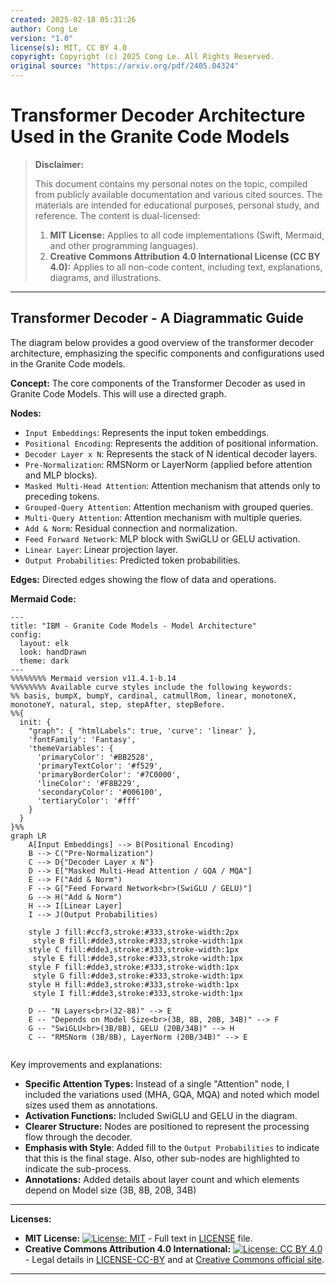```yaml
---
created: 2025-02-18 05:31:26
author: Cong Le
version: "1.0"
license(s): MIT, CC BY 4.0
copyright: Copyright (c) 2025 Cong Le. All Rights Reserved.
original source: "https://arxiv.org/pdf/2405.04324"
---
```




# Transformer Decoder Architecture Used in the Granite Code Models
> **Disclaimer:**
>
> This document contains my personal notes on the topic,
> compiled from publicly available documentation and various cited sources.
> The materials are intended for educational purposes, personal study, and reference.
> The content is dual-licensed:
> 1. **MIT License:** Applies to all code implementations (Swift, Mermaid, and other programming languages).
> 2. **Creative Commons Attribution 4.0 International License (CC BY 4.0):** Applies to all non-code content, including text, explanations, diagrams, and illustrations.
---


## Transformer Decoder - A Diagrammatic Guide 

The diagram below provides a good overview of the transformer decoder architecture, emphasizing the specific components and configurations used in the Granite Code models.


**Concept:**  The core components of the Transformer Decoder as used in Granite Code Models. This will use a directed graph.

**Nodes:**

*   `Input Embeddings`: Represents the input token embeddings.
*   `Positional Encoding`: Represents the addition of positional information.
*   `Decoder Layer x N`: Represents the stack of N identical decoder layers.
*   `Pre-Normalization`: RMSNorm or LayerNorm (applied before attention and MLP blocks).
*   `Masked Multi-Head Attention`: Attention mechanism that attends only to preceding tokens.
*   `Grouped-Query Attention`: Attention mechanism with grouped queries.
*   `Multi-Query Attention`: Attention mechanism with multiple queries.
*   `Add & Norm`: Residual connection and normalization.
*   `Feed Forward Network`:  MLP block with SwiGLU or GELU activation.
*   `Linear Layer`: Linear projection layer.
*   `Output Probabilities`: Predicted token probabilities.

**Edges:** Directed edges showing the flow of data and operations.

**Mermaid Code:**

```mermaid
---
title: "IBM - Granite Code Models - Model Architecture"
config:
  layout: elk
  look: handDrawn
  theme: dark
---
%%%%%%%% Mermaid version v11.4.1-b.14
%%%%%%%% Available curve styles include the following keywords:
%% basis, bumpX, bumpY, cardinal, catmullRom, linear, monotoneX, monotoneY, natural, step, stepAfter, stepBefore.
%%{
  init: {
    "graph": { "htmlLabels": true, 'curve': 'linear' },
    'fontFamily': 'Fantasy',
    'themeVariables': {
      'primaryColor': '#BB2528',
      'primaryTextColor': '#f529',
      'primaryBorderColor': '#7C0000',
      'lineColor': '#F8B229',
      'secondaryColor': '#006100',
      'tertiaryColor': '#fff'
    }
  }
}%%
graph LR
    A[Input Embeddings] --> B(Positional Encoding)
    B --> C("Pre-Normalization")
    C --> D{"Decoder Layer x N"}
    D --> E["Masked Multi-Head Attention / GQA / MQA"]
    E --> F("Add & Norm")
    F --> G["Feed Forward Network<br>(SwiGLU / GELU)"]
    G --> H("Add & Norm")
    H --> I[Linear Layer]
    I --> J(Output Probabilities)

    style J fill:#ccf3,stroke:#333,stroke-width:2px
     style B fill:#dde3,stroke:#333,stroke-width:1px
    style C fill:#dde3,stroke:#333,stroke-width:1px
     style E fill:#dde3,stroke:#333,stroke-width:1px
    style F fill:#dde3,stroke:#333,stroke-width:1px
     style G fill:#dde3,stroke:#333,stroke-width:1px
    style H fill:#dde3,stroke:#333,stroke-width:1px
     style I fill:#dde3,stroke:#333,stroke-width:1px

    D -- "N Layers<br>(32-88)" --> E
    E -- "Depends on Model Size<br>(3B, 8B, 20B, 34B)" --> F
    G -- "SwiGLU<br>(3B/8B), GELU (20B/34B)" --> H
    C -- "RMSNorm (3B/8B), LayerNorm (20B/34B)" --> E
    
```


Key improvements and explanations:

*   **Specific Attention Types:** Instead of a single "Attention" node, I included the variations used (MHA, GQA, MQA) and noted which model sizes used them as annotations.
*   **Activation Functions:** Included SwiGLU and GELU in the diagram.
*    **Clearer Structure:** Nodes are positioned to represent the processing flow through the decoder.
*   **Emphasis with Style**: Added fill to the `Output Probabilities` to indicate that this is the final stage. Also, other sub-nodes are highlighted to indicate the sub-process.
*   **Annotations:** Added details about layer count and which elements depend on Model size (3B, 8B, 20B, 34B)



---
**Licenses:**

- **MIT License:**  [![License: MIT](https://img.shields.io/badge/License-MIT-yellow.svg)](LICENSE) - Full text in [LICENSE](LICENSE) file.
- **Creative Commons Attribution 4.0 International:** [![License: CC BY 4.0](https://licensebuttons.net/l/by/4.0/88x31.png)](LICENSE-CC-BY) - Legal details in [LICENSE-CC-BY](LICENSE-CC-BY) and at [Creative Commons official site](http://creativecommons.org/licenses/by/4.0/).

---